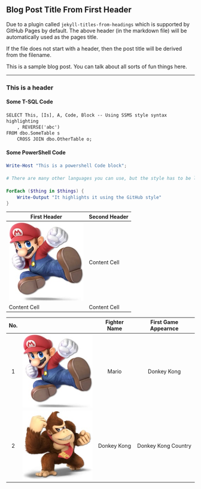 ## Blog Post Title From First Header

Due to a plugin called `jekyll-titles-from-headings` which is supported by GitHub Pages by default. The above header (in the markdown file) will be automatically used as the pages title.

If the file does not start with a header, then the post title will be derived from the filename.

This is a sample blog post. You can talk about all sorts of fun things here.

---

### This is a header

#### Some T-SQL Code

```tsql
SELECT This, [Is], A, Code, Block -- Using SSMS style syntax highlighting
    , REVERSE('abc')
FROM dbo.SomeTable s
    CROSS JOIN dbo.OtherTable o;
```

#### Some PowerShell Code

```powershell
Write-Host "This is a powershell Code block";

# There are many other languages you can use, but the style has to be loaded first

ForEach ($thing in $things) {
    Write-Output "It highlights it using the GitHub style"
}
```
| First Header  | Second Header |
| ------------- | ------------- |
| ![Mario](/assets/images/001_Mario.jpg) | Content Cell  |
| Content Cell  | Content Cell  |

| No.  |   |Fighter Name|First Game Appearnce|
|:-:|:-:|:-:|:-:|
|1  |![Mario](/assets/images/001_Mario.jpg)| Mario | Donkey Kong |
|2  |![Donkey Kong](/assets/images/002_Donkey_Kong.jpg) | Donkey Kong | Donkey Kong Country |

